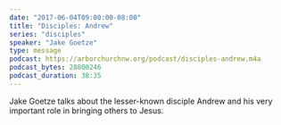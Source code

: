 ```yaml
---
date: "2017-06-04T09:00:00-08:00"
title: "Disciples: Andrew"
series: "disciples"
speaker: "Jake Goetze"
type: message
podcast: https://arborchurchnw.org/podcast/disciples-andrew.m4a
podcast_bytes: 28800246 
podcast_duration: 38:35
---
```


Jake Goetze talks about the lesser-known disciple Andrew and his very important role in bringing others to Jesus.

